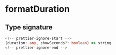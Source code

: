# formatDuration

## Type signature

```typescript
<!-- prettier-ignore-start -->
(duration: any, showSeconds?: boolean) => string
<!-- prettier-ignore-end -->
```
